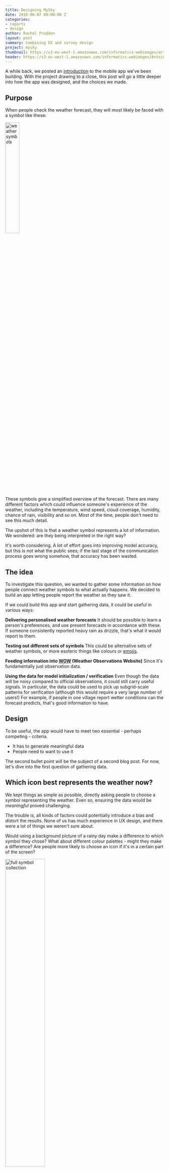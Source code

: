 ```yaml
---
title: Designing MySky
date: 2016-06-07 00:00:00 Z
categories:
- reports
- design
author: Rachel Prudden
layout: post
summary: Combining UX and survey design
project: mysky
thumbnail: https://s3-eu-west-1.amazonaws.com/informatics-webimages/articles/2016-06-07-designing-mysky/thumbnail.jpg
header: https://s3-eu-west-1.amazonaws.com/informatics-webimages/Antoine%27s+image/my-sky-header.jpg
---
```


A while back, we posted an [introduction][mysky] to the mobile app we've been building. With the project drawing to a close, this post will go a little deeper into how the app was designed, and the choices we made.

## Purpose

When people check the weather forecast, they will most likely be faced with a symbol like these:

<img src="https://s3-eu-west-1.amazonaws.com/informatics-webimages/articles/2016-06-07-designing-mysky/3symbols.png" alt="weather symbols" width="30%" align="middle">

These symbols give a simplified overview of the forecast. There are many different factors which could influence someone's experience of the weather, including the temperature, wind speed, cloud coverage, humidity, chance of rain, visibility and so on. Most of the time, people don't need to see this much detail.

The upshot of this is that a weather symbol represents a lot of information. We wondered: are they being interpreted in the right way?

It's worth considering. A lot of effort goes into improving model accuracy, but this is not what the public sees; if the last stage of the communication process goes wrong somehow, that accuracy has been wasted.

## The idea

To investigate this question, we wanted to gather some information on how people connect weather symbols to what actually happens. We decided to build an app letting people report the weather as they saw it.

If we could build this app and start gathering data, it could be useful in various ways:

__Delivering personalised weather forecasts__
It should be possible to learn a person's preferences, and use present forecasts in accordance with these. If someone consistently reported heavy rain as drizzle, that's what it would report to them.

__Testing out different sets of symbols__
This could be alternative sets of weather symbols, or more esoteric things like colours or [emojis][emoji].

__Feeding information into [WOW][wow] (Weather Observations Website)__
Since it's fundamentally just observation data.

__Using the data for model initialization / verification__
Even though the data will be noisy compared to official observations, it could still carry useful signals. In particular, the data could be used to pick up subgrid-scale patterns for verification (although this would require a very large number of users!) For example, if people in one village report wetter conditions can the forecast predicts, that's good information to have.

## Design

To be useful, the app would have to meet two essential - perhaps competing - criteria. 

* It has to generate meaningful data
* People need to want to use it

The second bullet point will be the subject of a second blog post. For now, let's dive into the first question of gathering data.

## Which icon best represents the weather now?

We kept things as simple as possible, directly asking people to choose a symbol representing the weather. Even so, ensuring the data would be _meaningful_ proved challenging.

The trouble is, all kinds of factors could potentially introduce a bias and distort the results. None of us has much experience in UX design, and there were a lot of things we weren't sure about. 

Would using a background picture of a rainy day make a difference to which symbol they chose? What about different colour palettes - might they make a difference? Are people more likely to choose an icon if it's in a certain part of the screen? 

<img src="https://s3-eu-west-1.amazonaws.com/informatics-webimages/articles/2016-06-07-designing-mysky/all-symbols.png" alt="full symbol collection" width="50%" align="middle">

There was also a less philosophical problem. The original set had 34 symbols in total, and if we tried to fit them all on a phone screen they'd be far too small. But any alternative would seem to introduce a bias: surely people are less likely to choose a symbol if they have to scroll or change page to see it? We did consider trying to use the forecast or a climatology to initialize the app with just the most likely symbols. This was an appealing idea; unfortunately it would have made it difficult to compare different data points. Also, if we want the data to accurately reflect how people experience the weather, making a judgement call about which symbols are "most likely" seems dubious.

Doing full UX testing was out of scope, so we could only try to make sensible choices. We kept the symbols themselves on a plain white background, and the overall design reasonably understated. To fit all the symbols on one screen we left out the ones specifically for night, and the "no data" symbol. (Another option would be to swap between the day and night symbol sets.) To mitigate against bias from the screen position, we randomise the symbol order each time they are loaded.

<img src="https://s3-eu-west-1.amazonaws.com/informatics-webimages/articles/2016-06-07-designing-mysky/main-screen.png" alt="full symbol collection" width="40%" align="middle">

## Collecting data

The app collects the user's location, time of day, choice of symbol and device ID and stores these in a DynamoDB table. The location and time can be used to compare the chosen symbol with the official forecast and observations in that area. The reason for storing a device ID is to be able to learn a user's personal preferences regarding weather symbols, in a way which doesn't involve handling personal data.

## Next steps

We're currently working on getting MySky into the Android store. Watch this space!

<img src="https://s3-eu-west-1.amazonaws.com/informatics-webimages/articles/2016-06-07-designing-mysky/phone.jpg" alt="app on phone" width="50%" align="middle">

[mysky]: http://www.informaticslab.co.uk/report/2016/05/09/mysky-is-coming.html
[emoji]: https://en.wikipedia.org/wiki/Emoji
[wow]: http://wow.metoffice.gov.uk/